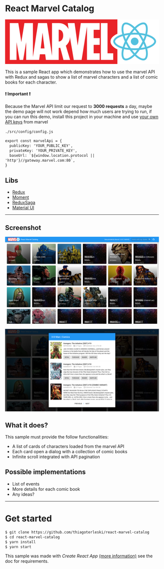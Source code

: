 # React Marvel Catalog

![ReactMarvel](./docs/react-marvel.png)

This is a sample React app which demonstrates how to use the marvel API with Redux and sagas to show a list of marvel characters and a list of comic books for each character.

#### ❗ Important ❗
Because the Marvel API limit our request to **3000 requests** a day, maybe the demo page will not work depend how much users are trying to run, if you can run this demo, install this project in your machine and use [your own API keys](https://developer.marvel.com/documentation/getting_started) from marvel

`./src/config/config.js`
```
export const marvelApi = {
  publicKey: 'YOUR_PUBLIC_KEY',
  privateKey: 'YOUR_PRIVATE_KEY',
  baseUrl: `${window.location.protocol || 'http'}//gateway.marvel.com:80`,
}
```

## Libs
 - [Redux](http://redux.js.org/)
 - [Moment](https://momentjs.com/)
 - [ReduxSaga](https://github.com/redux-saga/redux-saga)
 - [Material UI](https://material-ui-1dab0.firebaseapp.com)
---
## Screenshot
![Screenshot](./docs/screenshot.png)

![Comic books](./docs/screenshot-details.png)

## What it does?
This sample must provide the follow functionalities:
 - A list of cards of characters loaded from the marvel API
 - Each card open a dialog with a collection of comic books
 - Infinite scroll integrated with API pagination

## Possible implementations
 - List of events
 - More details for each comic book
 - Any ideas?

 ---


 # Get started

 ```
 $ git clone https://github.com/thiagoterleski/react-marvel-catalog
 $ cd react-marvel-catalog
 $ yarn install
 $ yarn start
 ```

 This sample was made with *Create React App* [(more information)](https://github.com/facebookincubator/create-react-app/issues/new) see the doc for requirements.

